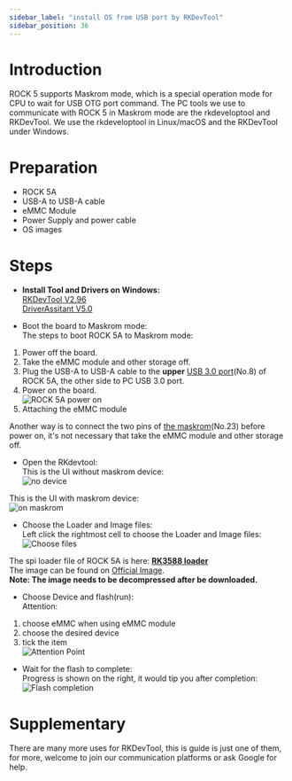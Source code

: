 ```yaml
---
sidebar_label: "install OS from USB port by RKDevTool"
sidebar_position: 36
---
```


# Introduction

ROCK 5 supports Maskrom mode, which is a special operation mode for CPU to wait for USB OTG port command.
The PC tools we use to communicate with ROCK 5 in Maskrom mode are the rkdeveloptool and RKDevTool.
We use the rkdeveloptool in Linux/macOS and the RKDevTool under Windows.

# Preparation

- ROCK 5A
- USB-A to USB-A cable
- eMMC Module
- Power Supply and power cable
- OS images

# Steps

- **Install Tool and Drivers on Windows:**  
  [RKDevTool V2.96](https://dl.radxa.com/tools/windows/RKDevTool_Release_v2.96-20221121.rar)  
  [DriverAssitant V5.0](https://dl.radxa.com/tools/windows/DriverAssitant_v5.0.zip)

- Boot the board to Maskrom mode:  
  The steps to boot ROCK 5A to Maskrom mode:

1. Power off the board.
2. Take the eMMC module and other storage off.
3. Plug the USB-A to USB-A cable to the **upper** [USB 3.0 port](../getting-started/overview)(No.8) of ROCK 5A, the other side to PC USB 3.0 port.
4. Power on the board.  
   ![ROCK 5A power on](/img/rock5a/rock5a_power.webp)
5. Attaching the eMMC module

Another way is to connect the two pins of [the maskrom](../getting-started/overview)(No.23) before power on, it's not necessary that take the eMMC module and other storage off.

- Open the RKdevtool:  
  This is the UI without maskrom device:  
  ![no device](/img/rock5a/no-device.webp)

This is the UI with maskrom device:  
![on maskrom](/img/rock5a/on-maskrom.webp)

- Choose the Loader and Image files:  
  Left click the rightmost cell to choose the Loader and Image files:  
  ![Choose files](/img/rock5a/choose-files.webp)

The spi loader file of ROCK 5A is here: **[RK3588 loader](https://dl.radxa.com/rock5/sw/images/loader/rock-5b/rk3588_spl_loader_v1.08.111.bin)**  
The image can be found on [Official Image](../../official-images).  
**Note: The image needs to be decompressed after be downloaded.**

- Choose Device and flash(run):  
  Attention:

1. choose eMMC when using eMMC module
2. choose the desired device
3. tick the item  
   ![Attention Point](/img/rock5a/attention-point.webp)

- Wait for the flash to complete:  
  Progress is shown on the right, it would tip you after completion:  
  ![Flash completion](/img/rock5a/completion.webp)

# Supplementary

There are many more uses for RKDevTool, this is guide is just one of them,
for more, welcome to join our communication platforms or ask Google for help.
